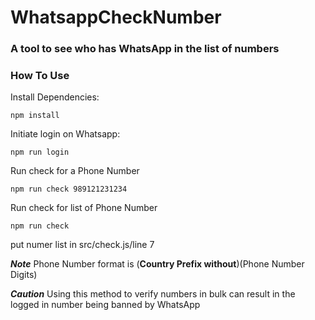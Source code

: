 # WhatsappCheckNumber
### A tool to see who has WhatsApp in the list of numbers

### How To Use

Install Dependencies:

```
npm install
```

Initiate login on Whatsapp:

```
npm run login
```

Run check for a Phone Number

```
npm run check 989121231234
```

Run check for list of Phone Number

```
npm run check 
```

put numer list in src/check.js/line 7

***Note*** Phone Number format is (**Country Prefix without**)(Phone Number Digits)

***Caution*** Using this method to verify numbers in bulk can result in the logged in number being banned by WhatsApp
